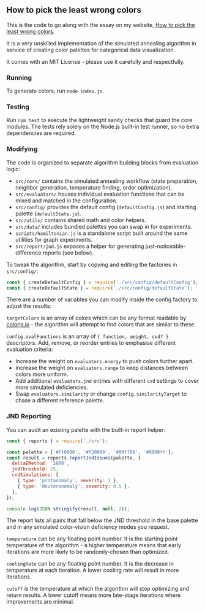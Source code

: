 ## How to pick the least wrong colors

This is the code to go along with the essay on my website, [How to pick the least wrong colors](https://matthewstrom.com/writing/how-to-pick-the-least-wrong-colors/).

It is a very unskilled implementation of the simulated annealing algorithm in service of creating color palettes for categorical data visualization.

It comes with an MIT License - please use it carefully and respectfully.

### Running

To generate colors, run `node index.js`.

### Testing

Run `npm test` to execute the lightweight sanity checks that guard the core modules. The tests rely solely on the Node.js built-in test runner, so no extra dependencies are required.

### Modifying

The code is organized to separate algorithm building blocks from evaluation logic:
- `src/core/` contains the simulated annealing workflow (state preparation, neighbor generation, temperature finding, order optimization).
- `src/evaluators/` houses individual evaluation functions that can be mixed and matched in the configuration.
- `src/config/` provides the default config (`defaultConfig.js`) and starting palette (`defaultState.js`).
- `src/utils/` contains shared math and color helpers.
- `src/data/` includes bundled palettes you can swap in for experiments.
- `scripts/hamiltonian.js` is a standalone script built around the same utilities for graph experiments.
- `src/report/jnd.js` exposes a helper for generating just-noticeable-difference reports (see below).

To tweak the algorithm, start by copying and editing the factories in `src/config/`:

```js
const { createDefaultConfig } = require('./src/config/defaultConfig');
const { createDefaultState } = require('./src/config/defaultState');
```

There are a number of variables you can modify inside the config factory to adjust the results:

`targetColors` is an array of colors which can be any format readable by [colorjs.io](https://colorjs.io/) - the algorithm will attempt to find colors that are similar to these.

`config.evalFunctions` is an array of `{ function, weight, cvd? }` descriptors. Add, remove, or reorder entries to emphasise different evaluation criteria:
- Increase the weight on `evaluators.energy` to push colors further apart.
- Increase the weight on `evaluators.range` to keep distances between colors more uniform.
- Add additional `evaluators.jnd` entries with different `cvd` settings to cover more simulated deficiencies.
- Swap `evaluators.similarity` or change `config.similarityTarget` to chase a different reference palette.

### JND Reporting

You can audit an existing palette with the built-in report helper:

```js
const { reports } = require('./src');

const palette = ['#ff0000', '#f20000', '#00ff00', '#0000ff'];
const result = reports.reportJndIssues(palette, {
  deltaEMethod: '2000',
  jndThreshold: 25,
  cvdSimulations: [
    { type: 'protanomaly', severity: 1 },
    { type: 'deuteranomaly', severity: 0.5 },
  ],
});

console.log(JSON.stringify(result, null, 2));
```

The report lists all pairs that fall below the JND threshold in the base palette and in any simulated color-vision deficiency modes you request.

`temperature` can be any floating point number. It is the starting point temperature of the algorithm - a higher temperature means that early iterations are more likely to be randomly-chosen than optimized.

`coolingRate` can be any floating point number. It is the decrease in temperature at each iteration. A lower cooling rate will result in more iterations.

`cutoff` is the temperature at which the algorithm will stop optimizing and return results. A lower cutoff means more late-stage iterations where improvements are minimal.
